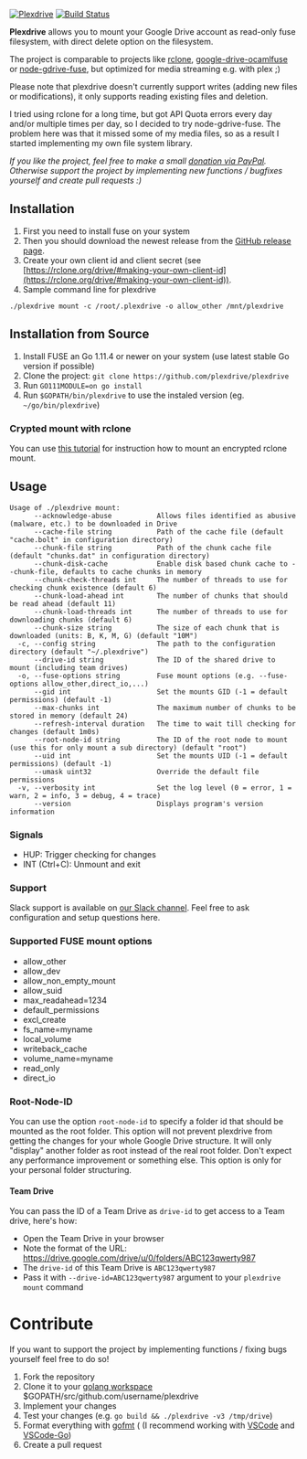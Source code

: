 <a href="https://github.com/plexdrive/plexdrive"><img src="logo/banner.png" alt="Plexdrive" /></a>
[![Build Status](https://github.com/plexdrive/plexdrive/workflows/Go/badge.svg)](https://github.com/plexdrive/plexdrive/actions?query=workflow%3AGo)

__Plexdrive__ allows you to mount your Google Drive account as read-only fuse filesystem, with direct delete option on the filesystem.

The project is comparable to projects like [rclone](https://rclone.org/), 
[google-drive-ocamlfuse](https://github.com/astrada/google-drive-ocamlfuse) or 
[node-gdrive-fuse](https://github.com/thejinx0r/node-gdrive-fuse), 
but optimized for media streaming e.g. with plex ;)

Please note that plexdrive doesn't currently support writes (adding new files or modifications), it only supports reading existing files and deletion. 

I tried using rclone for a long time, but got API Quota errors every day and/or multiple times per day, so I decided to try node-gdrive-fuse. The problem here was that it missed some of my media files, so as a result I started implementing my own file system library.

_If you like the project, feel free to make a small [donation via PayPal](https://paypal.me/icarlonet). Otherwise support the project by implementing new functions / bugfixes yourself and create pull requests :)_

## Installation
1. First you need to install fuse on your system 
2. Then you should download the newest release from the [GitHub release page](https://github.com/trulow/plexdrive/releases).
3. Create your own client id and client secret (see [https://rclone.org/drive/#making-your-own-client-id](https://rclone.org/drive/#making-your-own-client-id)).
4. Sample command line for plexdrive
```
./plexdrive mount -c /root/.plexdrive -o allow_other /mnt/plexdrive
```

## Installation from Source
1. Install FUSE an Go 1.11.4 or newer on your system (use latest stable Go version if possible)
2. Clone the project: `git clone https://github.com/plexdrive/plexdrive`
3. Run `GO111MODULE=on go install`
4. Run `$GOPATH/bin/plexdrive` to use the instaled version (eg. `~/go/bin/plexdrive`)

### Crypted mount with rclone
You can use [this tutorial](TUTORIAL.md) for instruction how to mount an encrypted rclone mount.

## Usage
```
Usage of ./plexdrive mount:
      --acknowledge-abuse           Allows files identified as abusive (malware, etc.) to be downloaded in Drive
      --cache-file string           Path of the cache file (default "cache.bolt" in configuration directory)
      --chunk-file string           Path of the chunk cache file (default "chunks.dat" in configuration directory)
      --chunk-disk-cache            Enable disk based chunk cache to --chunk-file, defaults to cache chunks in memory
      --chunk-check-threads int     The number of threads to use for checking chunk existence (default 6)
      --chunk-load-ahead int        The number of chunks that should be read ahead (default 11)
      --chunk-load-threads int      The number of threads to use for downloading chunks (default 6)
      --chunk-size string           The size of each chunk that is downloaded (units: B, K, M, G) (default "10M")
  -c, --config string               The path to the configuration directory (default "~/.plexdrive")
      --drive-id string             The ID of the shared drive to mount (including team drives)
  -o, --fuse-options string         Fuse mount options (e.g. --fuse-options allow_other,direct_io,...)
      --gid int                     Set the mounts GID (-1 = default permissions) (default -1)
      --max-chunks int              The maximum number of chunks to be stored in memory (default 24)
      --refresh-interval duration   The time to wait till checking for changes (default 1m0s)
      --root-node-id string         The ID of the root node to mount (use this for only mount a sub directory) (default "root")
      --uid int                     Set the mounts UID (-1 = default permissions) (default -1)
      --umask uint32                Override the default file permissions
  -v, --verbosity int               Set the log level (0 = error, 1 = warn, 2 = info, 3 = debug, 4 = trace)
      --version                     Displays program's version information
```

### Signals
* HUP: Trigger checking for changes
* INT (Ctrl+C): Unmount and exit

### Support 
Slack support is available on [our Slack channel](https://join.slack.com/t/plexdrive/shared_invite/MjM2MTMzMjY2MTc5LTE1MDQ2MDE4NDQtOTc0N2RiY2UxNw). 
Feel free to ask configuration and setup questions here.

### Supported FUSE mount options
* allow_other
* allow_dev
* allow_non_empty_mount
* allow_suid
* max_readahead=1234
* default_permissions
* excl_create
* fs_name=myname
* local_volume
* writeback_cache
* volume_name=myname
* read_only
* direct_io

### Root-Node-ID
You can use the option `root-node-id` to specify a folder id that should be mounted as
the root folder. This option will not prevent plexdrive from getting the changes for your
whole Google Drive structure. It will only "display" another folder as root instead of the
real root folder.
Don't expect any performance improvement or something else. This option is only for your
personal folder structuring.

#### Team Drive
You can pass the ID of a Team Drive as `drive-id` to get access to a Team drive, here's how:
* Open the Team Drive in your browser
* Note the format of the URL: https://drive.google.com/drive/u/0/folders/ABC123qwerty987
* The `drive-id` of this Team Drive is `ABC123qwerty987`
* Pass it with `--drive-id=ABC123qwerty987` argument to your `plexdrive mount` command

# Contribute
If you want to support the project by implementing functions / fixing bugs
yourself feel free to do so!

1. Fork the repository
2. Clone it to your [golang workspace](https://golang.org/doc/code.html) $GOPATH/src/github.com/username/plexdrive
3. Implement your changes
4. Test your changes (e.g. `go build && ./plexdrive -v3 /tmp/drive`)
5. Format everything with [gofmt](https://golang.org/cmd/gofmt/) (
(I recommend working with [VSCode](https://code.visualstudio.com/) and [VSCode-Go](https://github.com/lukehoban/vscode-go))
6. Create a pull request
